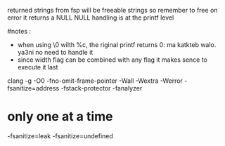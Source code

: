 returned strings from fsp will be freeable strings so remember to free
on error it returns a NULL
NULL handling is at the printf level

#notes :
- when using \0 wilth %c, the riginal printf returns 0: ma katkteb walo. ya3ni no need to handle it
- since width flag can be combined with any flag it makes sence to execute it last


clang -g -O0 -fno-omit-frame-pointer -Wall -Wextra -Werror -fsanitize=address -fstack-protector -fanalyzer

# only one at a time
-fsanitize=leak 
-fsanitize=undefined